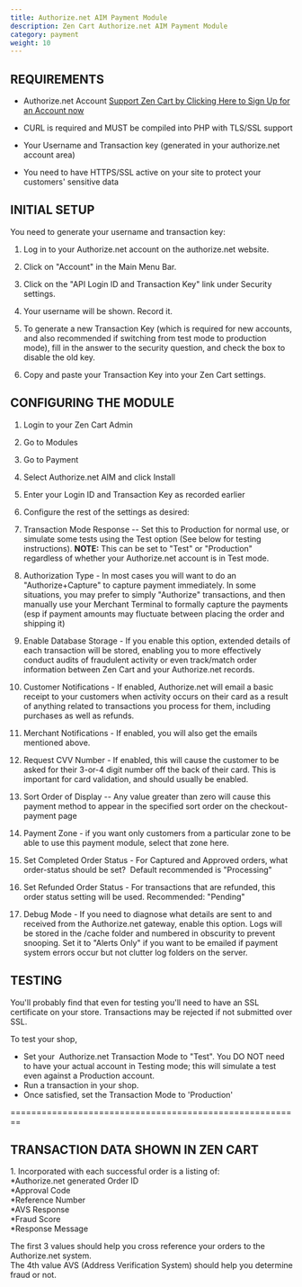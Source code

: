 ```yaml
---
title: Authorize.net AIM Payment Module
description: Zen Cart Authorize.net AIM Payment Module
category: payment
weight: 10
---
```


## REQUIREMENTS

*   Authorize.net Account [Support Zen Cart by Clicking Here to Sign Up for an Account now](http://reseller.authorize.net/application.asp?id=131345)
*   CURL is required and MUST be compiled into PHP with TLS/SSL support  

*   Your Username and Transaction key (generated in your authorize.net account area)
*   You need to have HTTPS/SSL active on your site to protect your customers' sensitive data  

## INITIAL SETUP

You need to generate your username and transaction key:  

1.  Log in to your Authorize.net account on the authorize.net website.  

2.  Click on "Account" in the Main Menu Bar.
3.  Click on the "API Login ID and Transaction Key" link under Security settings.
4.  Your username will be shown. Record it.  

5.  To generate a new Transaction Key (which is required for new accounts, and also recommended if switching from test mode to production mode), fill in the answer to the security question, and check the box to disable the old key.
6.  Copy and paste your Transaction Key into your Zen Cart settings.

## CONFIGURING THE MODULE

1.  Login to your Zen Cart Admin
2.  Go to Modules
3.  Go to Payment
4.  Select Authorize.net AIM and click Install
5.  Enter your Login ID and Transaction Key as recorded earlier
6.  Configure the rest of the settings as desired:

1.  Transaction Mode Response -- Set this to Production for normal use, or simulate some tests using the Test option (See below for testing instructions). **NOTE:** This can be set to "Test" or "Production" regardless of whether your Authorize.net account is in Test mode.  

2.  Authorization Type - In most cases you will want to do an "Authorize+Capture" to capture payment immediately. In some situations, you may prefer to simply "Authorize" transactions, and then manually use your Merchant Terminal to formally capture the payments (esp if payment amounts may fluctuate between placing the order and shipping it)
3.  Enable Database Storage - If you enable this option, extended details of each transaction will be stored, enabling you to more effectively conduct audits of fraudulent activity or even track/match order information between Zen Cart and your Authorize.net records.
4.  Customer Notifications - If enabled, Authorize.net will email a basic receipt to your customers when activity occurs on their card as a result of anything related to transactions you process for them, including purchases as well as refunds.
5.  Merchant Notifications - If enabled, you will also get the emails mentioned above.
6.  Request CVV Number - If enabled, this will cause the customer to be asked for their 3-or-4 digit number off the back of their card. This is important for card validation, and should usually be enabled.
7.  Sort Order of Display -- Any value greater than zero will cause this payment method to appear in the specified sort order on the checkout-payment page
8.  Payment Zone - if you want only customers from a particular zone to be able to use this payment module, select that zone here.
9.  Set Completed Order Status - For Captured and Approved orders, what order-status should be set?  Default recommended is "Processing"
10.  Set Refunded Order Status - For transactions that are refunded, this order status setting will be used. Recommended: "Pending"
11.  Debug Mode - If you need to diagnose what details are sent to and received from the Authorize.net gateway, enable this option. Logs will be stored in the /cache folder and numbered in obscurity to prevent snooping. Set it to "Alerts Only" if you want to be emailed if payment system errors occur but not clutter log folders on the server.  

## TESTING

You'll probably find that even for testing you'll need to have an SSL certificate on your store. Transactions may be rejected if not submitted over SSL.  

To test your shop, 

- Set your  Authorize.net Transaction Mode to "Test".  You DO NOT need to have your actual account in Testing mode; this will simulate a test even against a Production account.
- Run a transaction in your shop.   
- Once satisfied, set the Transaction Mode to 'Production'  

========================================================  

## TRANSACTION DATA SHOWN IN ZEN CART  

1\. Incorporated with each successful order is a listing of:  
*Authorize.net generated Order ID  
*Approval Code  
*Reference Number  
*AVS Response  
*Fraud Score  
*Response Message  

The first 3 values should help you cross reference your orders to the Authorize.net system.   
The 4th value AVS (Address Verification System) should help you determine fraud or not.
